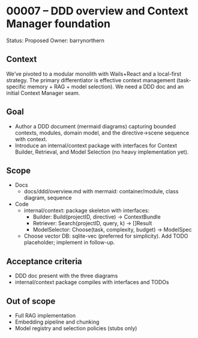 # 00007 – DDD overview and Context Manager foundation

Status: Proposed
Owner: barrynorthern

## Context
We’ve pivoted to a modular monolith with Wails+React and a local-first strategy. The primary differentiator is effective context management (task-specific memory + RAG + model selection). We need a DDD doc and an initial Context Manager seam.

## Goal
- Author a DDD document (mermaid diagrams) capturing bounded contexts, modules, domain model, and the directive→scene sequence with context.
- Introduce an internal/context package with interfaces for Context Builder, Retrieval, and Model Selection (no heavy implementation yet).

## Scope
- Docs
  - docs/ddd/overview.md with mermaid: container/module, class diagram, sequence
- Code
  - internal/context: package skeleton with interfaces:
    - Builder: Build(projectID, directive) -> ContextBundle
    - Retriever: Search(projectID, query, k) -> []Result
    - ModelSelector: Choose(task, complexity, budget) -> ModelSpec
  - Choose vector DB: sqlite-vec (preferred for simplicity). Add TODO placeholder; implement in follow-up.

## Acceptance criteria
- DDD doc present with the three diagrams
- internal/context package compiles with interfaces and TODOs

## Out of scope
- Full RAG implementation
- Embedding pipeline and chunking
- Model registry and selection policies (stubs only)

